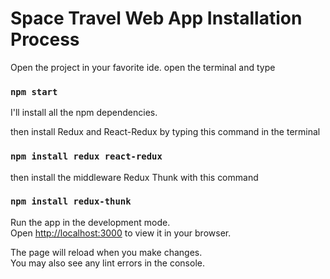 # Space Travel Web App Installation Process

Open the project in your favorite ide.
open the terminal and type  

### `npm start`

I'll install all the npm dependencies.

then install Redux and React-Redux by typing this command in the terminal

### `npm install redux react-redux`

then install the middleware Redux Thunk with this command

### `npm install redux-thunk`

Run the app in the development mode.\
Open [http://localhost:3000](http://localhost:3000) to view it in your browser.

The page will reload when you make changes.\
You may also see any lint errors in the console.
